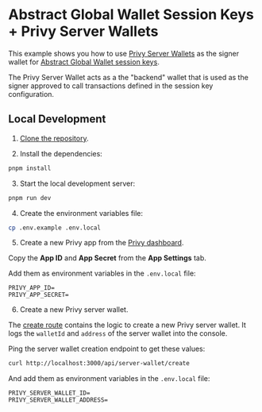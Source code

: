 # Abstract Global Wallet Session Keys + Privy Server Wallets

This example shows you how to use [Privy Server Wallets](https://docs.privy.io/guide/server-wallets/)
as the signer wallet for [Abstract Global Wallet session keys](https://docs.abs.xyz/abstract-global-wallet/agw-client/session-keys/overview).

The Privy Server Wallet acts as a the "backend" wallet that is used as the signer approved to call transactions defined in the session key configuration.

## Local Development

1. [Clone the repository](https://docs.github.com/en/repositories/creating-and-managing-repositories/cloning-a-repository).

2. Install the dependencies:

```bash
pnpm install
```

3. Start the local development server:

```bash
pnpm run dev
```

4. Create the environment variables file:

```bash
cp .env.example .env.local
```

5. Create a new Privy app from the [Privy dashboard](https://dashboard.privy.io/).

Copy the **App ID** and **App Secret** from the **App Settings** tab.

Add them as environment variables in the `.env.local` file:

```
PRIVY_APP_ID=
PRIVY_APP_SECRET=
```

6. Create a new Privy server wallet.

The [create route](./src/app/api/server-wallet/create/route.ts) contains the logic to create a new Privy server wallet. It logs the `walletId` and `address` of the server wallet into the console.

Ping the server wallet creation endpoint to get these values:

```bash
curl http://localhost:3000/api/server-wallet/create
```

And add them as environment variables in the `.env.local` file:

```
PRIVY_SERVER_WALLET_ID=
PRIVY_SERVER_WALLET_ADDRESS=
```
